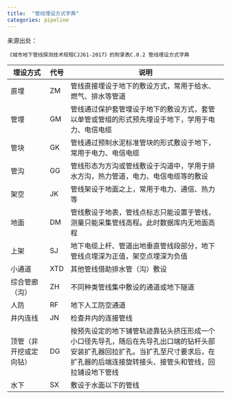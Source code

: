 ```yaml
---
title:  "管线埋设方式字典"
categories: pipeline
---
```


来源出处：

```text
《城市地下管线探测技术规程CJJ61-2017》的附录表C.0.2 管线埋设方式字典
```

| 埋设方式        | 代号  | 说明                                                                                          |
|-------------|-----|---------------------------------------------------------------------------------------------|
| 直埋          | ZM  | 管线直接埋设于地下的敷设方式，常用于给水、燃气、排水等管道                                                               |
| 管埋          | GM  | 管线通过保护套管埋设于地下的敷设方式，套管以单管或管组的形式预先埋设于地下，学用于电力、电信电缆                                            |
| 管块          | GK  | 管线通过预制水泥标准管块的形式敷设于地下，常用于电力、电信电缆                                                             |
| 管沟          | GG  | 管线形态为方沟或管线敷设于沟道中，学用于排水方沟，热力管道，电力、电信电缆等的敷设                                                   |
| 架空          | JK  | 管线架设于地面之上，常用于电力、通信、热力等                                                                      |
| 地面          | DM  | 管线敷设于地表，管线点标志只能设置于管线，测量只能采集管线高程。此时数据库内无地面高程                                                 |
| 上架          | SJ  | 地下电缆上杆、管道出地垂直管线段部分，地下管线点埋深为正值，架空点埋深为负值                                                      |
| 小通道         | XTD | 其他管线借助排水管（沟）敷设                                                                              |
| 综合管廊（沟）     | ZH  | 不同种类管线集中敷设的通道或地下隧道                                                                          |
| 人防          | RF  | 地下人工防空通道                                                                                    |
| 井内连线        | JN  | 检查井内的连接管线                                                                                   |
| 顶管（非开挖或定向钻） | DG  | 按预先设定的地下铺管轨迹靠钻头挤压形成一个小口径先导孔，随后在先导孔出口端的钻杆头部安装扩孔器回拉扩孔。当扩孔至尺寸要求后，在扩孔器的后端连接旋转接头、接管头和管线，回拉铺设地下管线 |
| 水下          | SX  | 敷设于水面以下的管线                                                                                  |
